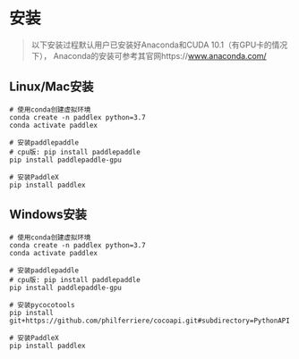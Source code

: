 # 安装

> 以下安装过程默认用户已安装好Anaconda和CUDA 10.1（有GPU卡的情况下）， Anaconda的安装可参考其官网https://www.anaconda.com/

## Linux/Mac安装
```
# 使用conda创建虚拟环境
conda create -n paddlex python=3.7
conda activate paddlex

# 安装paddlepaddle
# cpu版: pip install paddlepaddle
pip install paddlepaddle-gpu

# 安装PaddleX
pip install paddlex
```

## Windows安装
```
# 使用conda创建虚拟环境
conda create -n paddlex python=3.7
conda activate paddlex

# 安装paddlepaddle
# cpu版: pip install paddlepaddle
pip install paddlepaddle-gpu

# 安装pycocotools
pip install git+https://github.com/philferriere/cocoapi.git#subdirectory=PythonAPI

# 安装PaddleX
pip install paddlex
```
